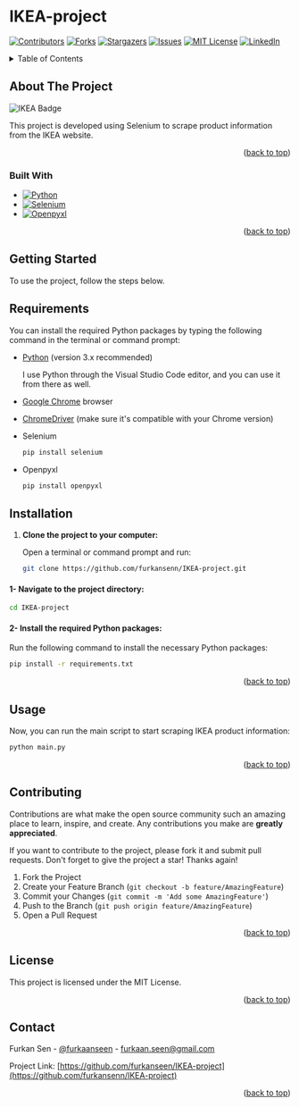 # IKEA-project

<a name="readme-top"></a>


<!-- PROJECT SHIELDS -->
<!--
*** I'm using markdown "reference style" links for readability.
*** Reference links are enclosed in brackets [ ] instead of parentheses ( ).
*** See the bottom of this document for the declaration of the reference variables
*** for contributors-url, forks-url, etc. This is an optional, concise syntax you may use.
*** https://www.markdownguide.org/basic-syntax/#reference-style-links
-->
[![Contributors][contributors-shield]][contributors-url]
[![Forks][forks-shield]][forks-url]
[![Stargazers][stars-shield]][stars-url]
[![Issues][issues-shield]][issues-url]
[![MIT License][license-shield]][license-url]
[![LinkedIn][linkedin-shield]][linkedin-url]


<!-- TABLE OF CONTENTS -->
<details>
  <summary>Table of Contents</summary>
  <ol>
    <li>
      <a href="#about-the-project">About The Project</a>
      <ul>
        <li><a href="#built-with">Built With</a></li>
      </ul>
    </li>
    <li>
      <a href="#getting-started">Getting Started</a>
      <ul>
        <li><a href="#prerequisites">Prerequisites</a></li>
        <li><a href="#installation">Installation</a></li>
      </ul>
    </li>
    <li><a href="#usage">Usage</a></li>
    <li><a href="#roadmap">Roadmap</a></li>
    <li><a href="#contributing">Contributing</a></li>
    <li><a href="#license">License</a></li>
    <li><a href="#contact">Contact</a></li>
    <li><a href="#acknowledgments">Acknowledgments</a></li>
  </ol>
</details>



<!-- ABOUT THE PROJECT -->
## About The Project

![IKEA Badge](https://img.shields.io/badge/IKEA-0058A3?logo=ikea&logoColor=fff&style=for-the-badge)

This project is developed using Selenium to scrape product information from the IKEA website.

<p align="right">(<a href="#readme-top">back to top</a>)</p>



### Built With

* [![Python][Python]][Python-url]
* [![Selenium][Selenium]][Selenium-url]
* [![Openpyxl][Openpyxl]][Openpyxl-url]

<p align="right">(<a href="#readme-top">back to top</a>)</p>



<!-- GETTING STARTED -->
## Getting Started

To use the project, follow the steps below.

## Requirements

You can install the required Python packages by typing the following command in the terminal or command prompt:

- [Python](https://www.python.org/) (version 3.x recommended)

  I use Python through the Visual Studio Code editor, and you can use it from there as well.

- [Google Chrome](https://www.google.com/chrome/) browser

- [ChromeDriver](https://sites.google.com/chromium.org/driver/) (make sure it's compatible with your Chrome version)

- Selenium

  ```sh
  pip install selenium 
  ```
- Openpyxl

  ```sh
  pip install openpyxl 
  ```

## Installation

1. **Clone the project to your computer:**

   Open a terminal or command prompt and run:

   ```bash
   git clone https://github.com/furkansenn/IKEA-project.git

#### 1- Navigate to the project directory:

  ```sh
  cd IKEA-project
  ```
#### 2- Install the required Python packages:
Run the following command to install the necessary Python packages:

  ```sh
  pip install -r requirements.txt
  ```

<p align="right">(<a href="#readme-top">back to top</a>)</p>



<!-- USAGE EXAMPLES -->
## Usage

Now, you can run the main script to start scraping IKEA product information:

  ```sh
  python main.py
  ```

<p align="right">(<a href="#readme-top">back to top</a>)</p>



<!-- CONTRIBUTING -->
## Contributing

Contributions are what make the open source community such an amazing place to learn, inspire, and create. Any contributions you make are **greatly appreciated**.

If you want to contribute to the project, please fork it and submit pull requests.
Don't forget to give the project a star! Thanks again!

1. Fork the Project
2. Create your Feature Branch (`git checkout -b feature/AmazingFeature`)
3. Commit your Changes (`git commit -m 'Add some AmazingFeature'`)
4. Push to the Branch (`git push origin feature/AmazingFeature`)
5. Open a Pull Request

<p align="right">(<a href="#readme-top">back to top</a>)</p>



<!-- LICENSE -->
## License

This project is licensed under the MIT License.

<p align="right">(<a href="#readme-top">back to top</a>)</p>



<!-- CONTACT -->
## Contact

Furkan Sen - [@furkaanseen](https://twitter.com/furkaanseen) - furkaan.seen@gmail.com

Project Link: [https://github.com/furkanseen/IKEA-project](https://github.com/furkansenn/IKEA-project)

<p align="right">(<a href="#readme-top">back to top</a>)</p>



<!-- MARKDOWN LINKS & IMAGES -->
<!-- https://www.markdownguide.org/basic-syntax/#reference-style-links -->
[contributors-shield]: https://img.shields.io/github/contributors/othneildrew/IKEA-project.svg?style=for-the-badge
[contributors-url]: https://github.com/furkansenn/IKEA-project/graphs/contributors
[forks-shield]: https://img.shields.io/github/forks/othneildrew/IKEA-project.svg?style=for-the-badge
[forks-url]: https://github.com/furkansenn/IKEA-project/network/members
[stars-shield]: https://img.shields.io/github/stars/othneildrew/IKEA-project.svg?style=for-the-badge
[stars-url]: https://github.com/furkansenn/IKEA-project/stargazers
[issues-shield]: https://img.shields.io/github/issues/othneildrew/IKEA-project.svg?style=for-the-badge
[issues-url]: https://github.com/furkansenn/IKEA-project/issues
[license-shield]: https://img.shields.io/github/license/othneildrew/IKEA-project.svg?style=for-the-badge
[license-url]: https://github.com/furkansenn/IKEA-project/blob/master/LICENSE.txt
[linkedin-shield]: https://img.shields.io/badge/-LinkedIn-black.svg?style=for-the-badge&logo=linkedin&colorB=555
[linkedin-url]: https://linkedin.com/in/furkaan-sen
[product-screenshot]: images/screenshot.png
[Python]: https://img.shields.io/badge/python-3670A0?style=for-the-badge&logo=python&logoColor=ffdd54
[Python-url]: https://python.org/
[Selenium]: https://img.shields.io/badge/Selenium-4A4A55?style=for-the-badge&logo=selenium&logoColor=FF3E00
[Selenium-url]: https://selenium-python.readthedocs.io
[Openpyxl]: https://img.shields.io/badge/Openpyxl-217346?style=for-the-badge&logo=microsoft-excel&logoColor=white
[Openpyxl-url]: https://pypi.org/project/openpyxl/
